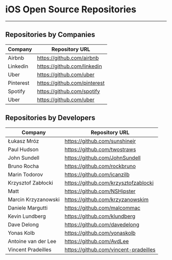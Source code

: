 # iOS Open Source Repositories
---------------------------------
## Repositories by Companies
| Company | Repository URL |
| ------------- | ------------- |
| Airbnb  | https://github.com/airbnb  |
| Linkedin  | https://github.com/linkedin  |
| Uber  | https://github.com/uber |
| Pinterest  | https://github.com/pinterest  |
| Spotify  | https://github.com/spotify  |
| Uber  | https://github.com/uber |


## Repositories by Developers
| Company | Repository URL |
| ------------- | ------------- |
| Łukasz Mróz   | https://github.com/sunshinejr  |
| Paul Hudson   | https://github.com/twostraws  |
| John Sundell   | https://github.com/JohnSundell  |
| Bruno Rocha   | https://github.com/rockbruno  |
| Marin Todorov   | https://github.com/icanzilb  |
| Krzysztof Zabłocki | https://github.com/krzysztofzablocki  |
| Matt   | https://github.com/NSHipster  |
| Marcin Krzyzanowski   | https://github.com/krzyzanowskim  |
| Daniele Margutti   | https://github.com/malcommac  |
| Kevin Lundberg   | https://github.com/klundberg  |
| Dave Delong  | https://github.com/davedelong |
| Yonas Kolb  | https://github.com/yonaskolb |
| Antoine van der Lee  | https://github.com/AvdLee |
| Vincent Pradeilles  | https://github.com/vincent-pradeilles |
